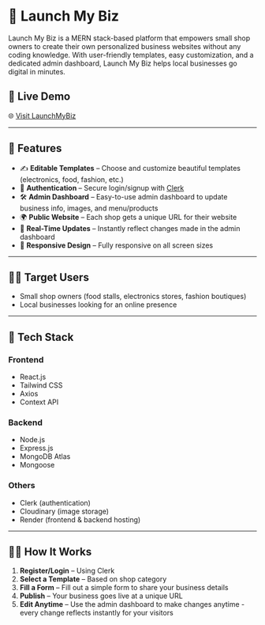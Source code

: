 # 🚀 Launch My Biz

Launch My Biz is a MERN stack-based platform that empowers small shop owners to create their own personalized business websites without any coding knowledge. With user-friendly templates, easy customization, and a dedicated admin dashboard, Launch My Biz helps local businesses go digital in minutes.

## 🔗 Live Demo

🌐 [Visit LaunchMyBiz](https://launch-my-biz-s8b9.onrender.com/)

---

## 📸 Features

- ✍️ **Editable Templates** – Choose and customize beautiful templates (electronics, food, fashion, etc.)
- 🔐 **Authentication** – Secure login/signup with [Clerk](https://clerk.dev)
- 🛠️ **Admin Dashboard** – Easy-to-use admin dashboard to update business info, images, and menu/products
- 🌍 **Public Website** – Each shop gets a unique URL for their website
- 🔄 **Real-Time Updates** – Instantly reflect changes made in the admin dashboard
- 📱 **Responsive Design** – Fully responsive on all screen sizes

---

## 🧑‍💼 Target Users

- Small shop owners (food stalls, electronics stores, fashion boutiques)
- Local businesses looking for an online presence

---

## 🧰 Tech Stack

### Frontend
- React.js
- Tailwind CSS
- Axios
- Context API

### Backend
- Node.js
- Express.js
- MongoDB Atlas
- Mongoose

### Others
- Clerk (authentication)
- Cloudinary (image storage)
- Render (frontend & backend hosting)

---

## 🧑‍💻 How It Works

1. **Register/Login** – Using Clerk
2. **Select a Template** – Based on shop category
3. **Fill a Form** – Fill out a simple form to share your business details
4. **Publish** – Your business goes live at a unique URL
5. **Edit Anytime** – Use the admin dashboard to make changes anytime - every change reflects instantly for your visitors
